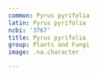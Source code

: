 ```yaml
---
common: Pyrus pyrifolia
latin: Pyrus pyrifolia
ncbi: '3767'
title: Pyrus pyrifolia
group: Plants and Fungi
image: .na.character

---
```

